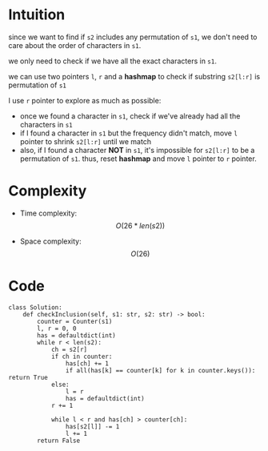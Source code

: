# Intuition

since we want to find if `s2` includes any permutation of `s1`, we don't need to care about the order of characters in `s1`.

we only need to check if we have all the exact characters in `s1`.

we can use two pointers `l`, `r` and a **hashmap** to check if substring `s2[l:r]` is permutation of `s1`

I use `r` pointer to explore as much as possible:
- once we found a character in `s1`, check if we've already had all the characters in `s1`
- if I found a character in `s1` but the frequency didn't match, move `l` pointer to shrink `s2[l:r]` until we match
- also, if I found a character **NOT** in `s1`, it's impossible for `s2[l:r]` to be a permutation of `s1`. thus, reset **hashmap** and move `l` pointer to `r` pointer.

# Complexity
- Time complexity:
$$O(26 * len(s2))$$

- Space complexity:
$$O(26)$$

# Code
```
class Solution:
    def checkInclusion(self, s1: str, s2: str) -> bool:
        counter = Counter(s1)
        l, r = 0, 0
        has = defaultdict(int)
        while r < len(s2):
            ch = s2[r]
            if ch in counter:
                has[ch] += 1
                if all(has[k] == counter[k] for k in counter.keys()): return True
            else:
                l = r
                has = defaultdict(int)
            r += 1

            while l < r and has[ch] > counter[ch]:
                has[s2[l]] -= 1
                l += 1
        return False
```